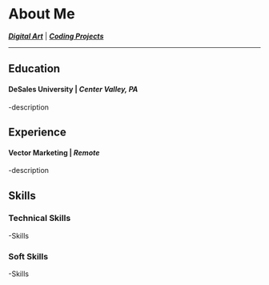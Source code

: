 # About Me

[***Digital Art***](./another-page.md)                      |                   [***Coding Projects***](./another-page2.md)
* * * 

## Education
#### DeSales University | _Center Valley, PA_
-description

## Experience 
#### Vector Marketing | _Remote_
-description

## Skills
### Technical Skills
-Skills

### Soft Skills
-Skills

